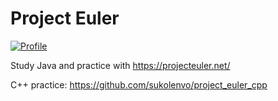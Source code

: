 # Project Euler

[![Profile](https://projecteuler.net/profile/sukolenvo.png?lvl=2)](https://projecteuler.net/profile/sukolenvo.png)

Study Java and practice with https://projecteuler.net/

C++ practice: https://github.com/sukolenvo/project_euler_cpp
